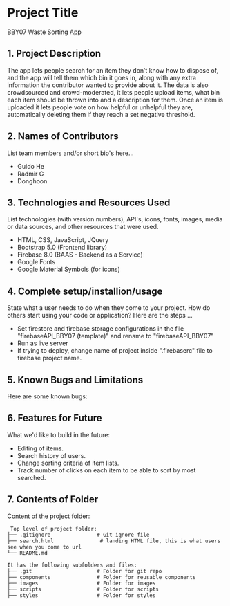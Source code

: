 # Project Title

BBY07 Waste Sorting App

## 1. Project Description
The app lets people search for an item they don’t know how to dispose of, and the app will tell them which bin it goes in, along with any extra information the contributor wanted to provide about it.
The data is also crowdsourced and crowd-moderated, it lets people upload items, what bin each item should be thrown into and a description for them. Once an item is uploaded it lets people vote on how helpful or unhelpful they are, automatically deleting them if they reach a set negative threshold.

## 2. Names of Contributors
List team members and/or short bio's here... 
* Guido He
* Radmir G
* Donghoon
	
## 3. Technologies and Resources Used
List technologies (with version numbers), API's, icons, fonts, images, media or data sources, and other resources that were used.
* HTML, CSS, JavaScript, JQuery
* Bootstrap 5.0 (Frontend library)
* Firebase 8.0 (BAAS - Backend as a Service)
* Google Fonts
* Google Material Symbols (for icons)

## 4. Complete setup/installion/usage
State what a user needs to do when they come to your project.  How do others start using your code or application?
Here are the steps ...
* Set firestore and firebase storage configurations in the file "firebaseAPI_BBY07 (template)" and rename to "firebaseAPI_BBY07"
* Run as live server
* If trying to deploy, change name of project inside ".firebaserc" file to firebase project name.

## 5. Known Bugs and Limitations
Here are some known bugs:

## 6. Features for Future
What we'd like to build in the future:
* Editing of items.
* Search history of users.
* Change sorting criteria of item lists.
* Track number of clicks on each item to be able to sort by most searched.
	
## 7. Contents of Folder
Content of the project folder:

```
 Top level of project folder: 
├── .gitignore               # Git ignore file
├── search.html               # landing HTML file, this is what users see when you come to url
└── README.md

It has the following subfolders and files:
├── .git                     # Folder for git repo
├── components               # Folder for reusable components
├── images                   # Folder for images
├── scripts                  # Folder for scripts
├── styles                   # Folder for styles
```


